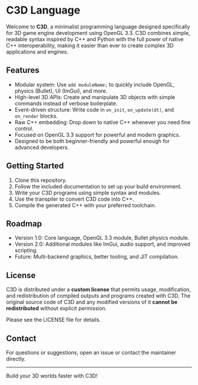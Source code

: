 # C3D Language

Welcome to **C3D**, a minimalist programming language designed specifically for 3D game engine development using OpenGL 3.3. C3D combines simple, readable syntax inspired by C++ and Python with the full power of native C++ interoperability, making it easier than ever to create complex 3D applications and engines.

## Features

- Modular system: Use `add moduleName;` to quickly include OpenGL, physics (Bullet), UI (ImGui), and more.
- High-level 3D APIs: Create and manipulate 3D objects with simple commands instead of verbose boilerplate.
- Event-driven structure: Write code in `on_init`, `on_update(dt)`, and `on_render` blocks.
- Raw C++ embedding: Drop down to native C++ whenever you need fine control.
- Focused on OpenGL 3.3 support for powerful and modern graphics.
- Designed to be both beginner-friendly and powerful enough for advanced developers.

## Getting Started

1. Clone this repository.
2. Follow the included documentation to set up your build environment.
3. Write your C3D programs using simple syntax and modules.
4. Use the transpiler to convert C3D code into C++.
5. Compile the generated C++ with your preferred toolchain.

## Roadmap

- Version 1.0: Core language, OpenGL 3.3 module, Bullet physics module.
- Version 2.0: Additional modules like ImGui, audio support, and improved scripting.
- Future: Multi-backend graphics, better tooling, and JIT compilation.

## License

C3D is distributed under a **custom license** that permits usage, modification, and redistribution of compiled outputs and programs created with C3D. The original source code of C3D and any modified versions of it **cannot be redistributed** without explicit permission.

Please see the LICENSE file for details.

## Contact

For questions or suggestions, open an issue or contact the maintainer directly.

---

Build your 3D worlds faster with C3D!
